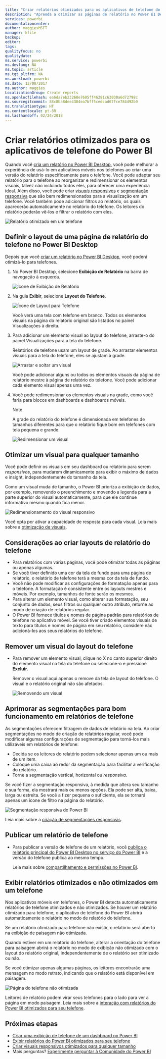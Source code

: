 ```yaml
---
title: "Criar relatórios otimizados para os aplicativos de telefone do Power BI"
description: "Aprenda a otimizar as páginas de relatório no Power BI Desktop para os aplicativos de telefone do Power BI."
services: powerbi
documentationcenter: 
author: maggiesMSFT
manager: kfile
backup: 
editor: 
tags: 
qualityfocus: no
qualitydate: 
ms.service: powerbi
ms.devlang: NA
ms.topic: article
ms.tgt_pltfrm: NA
ms.workload: powerbi
ms.date: 12/08/2017
ms.author: maggies
LocalizationGroup: Create reports
ms.openlocfilehash: ea6da7eb23268e7605ff46281c63030a6d72798c
ms.sourcegitcommit: 88c8ba8dee4384ea7bff5cedcad67fce784d92b0
ms.translationtype: HT
ms.contentlocale: pt-BR
ms.lasthandoff: 02/24/2018
---
```

# <a name="create-reports-optimized-for-the-power-bi-phone-apps"></a>Criar relatórios otimizados para os aplicativos de telefone do Power BI
Quando você [cria um relatório no Power BI Desktop](desktop-report-view.md), você pode melhorar a experiência de usá-lo em aplicativos móveis nos telefones ao criar uma versão do relatório especificamente para o telefone. Você pode adaptar seu relatório para o telefone ao reorganizar e redimensionar os elementos visuais, talvez não incluindo todos eles, para oferecer uma experiência ideal. Além disso, você pode criar [*visuais* responsivos](#optimize-a-visual-for-any-size) e [segmentação responsiva](#enhance-slicers-to-to-work-well-in-phone-reports) que são bem redimensionados para a visualização em um telefone. Você também pode adicionar filtros ao relatório, os quais aparecerão automaticamente no relatório do telefone. Os leitores do relatório poderão vê-los e filtrar o relatório com eles.

![Relatório otimizado em um telefone](media/desktop-create-phone-report/07-power-bi-phone-report-portrait.png)

## <a name="lay-out-a-report-page-for-the-phone-in-power-bi-desktop"></a>Definir o layout de uma página de relatório do telefone no Power BI Desktop
Depois que você [criar um relatório no Power BI Desktop](desktop-report-view.md), você poderá otimizá-lo para telefones.

1. No Power BI Desktop, selecione **Exibição de Relatório** na barra de navegação à esquerda.
   
    ![Ícone de Exibição de Relatório](media/desktop-create-phone-report/pbi_reportviewinpbidesigner_changeview.png)
2. Na guia **Exibir**, selecione **Layout do Telefone**.  
   
    ![Ícone de Layout para Telefone](media/desktop-create-phone-report/power-bi-phone-layout-icon.png)
   
    Você verá uma tela com telefone em branco. Todos os elementos visuais na página do relatório original são listados no painel Visualizações à direita.
3. Para adicionar um elemento visual ao layout do telefone, arraste-o do painel Visualizações para a tela do telefone.
   
    Relatórios de telefone usam um layout de grade. Ao arrastar elementos visuais para a tela do telefone, eles se ajustam à grade.
   
    ![Arrastar e soltar um visual](media/desktop-create-phone-report/02_dragging_and_droping_a_vis.gif)
   
    Você pode adicionar alguns ou todos os elementos visuais da página de relatório mestre à página de relatório do telefone. Você pode adicionar cada elemento visual apenas uma vez.
4. Você pode redimensionar os elementos visuais na grade, como você faria para blocos em dashboards e dashboards móveis.
   
   > [!NOTE]
   > A grade do relatório do telefone é dimensionada em telefones de tamanhos diferentes para que o relatório fique bom em telefones com tela pequena e grande.
   > 
   > 
   
   ![Redimensionar um visual](media/desktop-create-phone-report/03_resizing_a_viz_to_grid.gif)

## <a name="optimize-a-visual-for-any-size"></a>Otimizar um visual para qualquer tamanho
Você pode definir os visuais em seu dashboard ou relatório para serem *responsivos*, para mudarem dinamicamente para exibir o máximo de dados e insight, independentemente do tamanho da tela. 

Como um visual muda de tamanho, o Power BI prioriza a exibição de dados, por exemplo, removendo o preenchimento e movendo a legenda para a parte superior do visual automaticamente, para que ele continue informativo mesmo quando fica menor.

![Redimensionamento do visual responsivo](media/desktop-create-phone-report/power-bi-responsive-visual.gif)

Você opta por ativar a capacidade de resposta para cada visual. Leia mais sobre a [otimização de visuais](desktop-create-responsive-visuals.md).

## <a name="considerations-when-creating-phone-report-layouts"></a>Considerações ao criar layouts de relatório do telefone
* Para relatórios com várias páginas, você pode otimizar todas as páginas ou apenas algumas. 
* Se você tiver definido uma cor da tela de fundo para uma página de relatório, o relatório de telefone terá a mesma cor da tela de fundo.
* Você não pode modificar as configurações de formatação apenas para o telefone. A formatação é consistente entre os layouts mestres e móveis. Por exemplo, tamanhos de fonte serão os mesmos.
* Para alterar um elemento visual, como alterar sua formatação, seu conjunto de dados, seus filtros ou qualquer outro atributo, retorne ao modo de criação de relatórios regular.
* O Power BI fornece títulos e nomes de página padrão para relatórios de telefone no aplicativo móvel. Se você tiver criado elementos visuais de texto para títulos e nomes de página em seu relatório, considere não adicioná-los aos seus relatórios do telefone.     

## <a name="remove-a-visual-from-the-phone-layout"></a>Remover um visual do layout do telefone
* Para remover um elemento visual, clique no X no canto superior direito do elemento visual na tela do telefone ou selecione-o e pressione **Excluir**.
  
   Remover o visual aqui apenas o remove da tela de layout do telefone. O visual e o relatório original não são afetados.
  
   ![Removendo um visual](media/desktop-create-phone-report/05_removing_a_vis.gif)

## <a name="enhance-slicers-to-to-work-well-in-phone-reports"></a>Aprimorar as segmentações para bom funcionamento em relatórios de telefone
As segmentações oferecem filtragem de dados de relatório na tela. Ao criar segmentações no modo de criação de relatórios regular, você pode modificar algumas configurações de segmentação para torná-los mais utilizáveis em relatórios de telefone:

* Decida se os leitores do relatório podem selecionar apenas um ou mais de um item.
* Coloque uma caixa ao redor da segmentação para facilitar a verificação do relatório.
* Torne a segmentação vertical, horizontal ou *responsiva*. 

Se você fizer a segmentação responsiva, à medida que altera seu tamanho e sua forma, ela mostrará mais ou menos opções. Ela pode ser alta, baixa, larga ou estreita. Se você a fizer pequena o suficiente, ela se tornará apenas um ícone de filtro na página do relatório. 

![Segmentação responsiva do Power BI](media/desktop-create-phone-report/power-bi-slicer-2-rows.png)

Leia mais sobre a [criação de segmentações responsivas](power-bi-slicer-filter-responsive.md).

## <a name="publish-a-phone-report"></a>Publicar um relatório de telefone
* Para publicar a versão de telefone de um relatório, você [publica o relatório principal do Power BI Desktop no serviço do Power BI](desktop-upload-desktop-files.md) e a versão do telefone publica ao mesmo tempo.
  
    Leia mais sobre [compartilhamento e permissões no Power BI](service-how-to-collaborate-distribute-dashboards-reports.md).

## <a name="view-optimized-and-unoptimized-reports-on-a-phone"></a>Exibir relatórios otimizados e não otimizados em um telefone
Nos aplicativos móveis em telefones, o Power BI detecta automaticamente relatórios de telefone otimizados e não otimizados. Se houver um relatório otimizado para telefone, o aplicativo de telefone do Power BI abrirá automaticamente o relatório no modo de relatório do telefone.

Se um relatório otimizado para telefone não existir, o relatório será aberto na exibição de paisagem não otimizada.  

Quando estiver em um relatório do telefone, alterar a orientação do telefone para paisagem abrirá o relatório no modo de exibição não otimizado com o layout do relatório original, independentemente de o relatório ser otimizado ou não.

Se você otimizar apenas algumas páginas, os leitores encontrarão uma mensagem no modo retrato, indicando que o relatório está disponível em paisagem.

![Página do telefone não otimizada](media/desktop-create-phone-report/06-power-bi-phone-report-page-not-optimized.png)

Leitores de relatório podem virar seus telefones para o lado para ver a página em modo paisagem. Leia mais sobre a [interação com relatórios do Power BI otimizados para seu telefone](mobile-apps-view-phone-report.md).

## <a name="next-steps"></a>Próximas etapas
* [Criar uma exibição de telefone de um dashboard no Power BI](service-create-dashboard-mobile-phone-view.md)
* [Exibir relatórios do Power BI otimizados para seu telefone](mobile-apps-view-phone-report.md)
* [Criar visuais responsivos otimizados para qualquer tamanho](desktop-create-responsive-visuals.md)
* Mais perguntas? [Experimente perguntar à Comunidade do Power BI](http://community.powerbi.com/)

